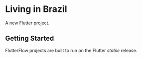 # Living in Brazil

A new Flutter project.

## Getting Started

FlutterFlow projects are built to run on the Flutter _stable_ release.
